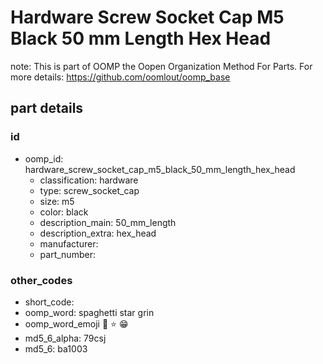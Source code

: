 # Hardware Screw Socket Cap M5 Black 50 mm Length Hex Head  

note: This is part of OOMP the Oopen Organization Method For Parts. For more details: https://github.com/oomlout/oomp_base

##  part details





### id
* oomp_id: hardware_screw_socket_cap_m5_black_50_mm_length_hex_head
  * classification: hardware
  * type: screw_socket_cap
  * size: m5
  * color: black
  * description_main: 50_mm_length
  * description_extra: hex_head
  * manufacturer: 
  * part_number: 

### other_codes
* short_code: 
* oomp_word: spaghetti star grin
* oomp_word_emoji :spaghetti: :star: :grin:
* md5_6_alpha: 79csj
* md5_6: ba1003